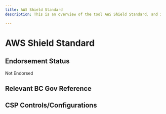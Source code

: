 ```yaml
---
title: AWS Shield Standard
description: This is an overview of the tool AWS Shield Standard, and its current status  within BC Gov.

---
```

<!---
Note: this is a generated file.  You should not edit it directly.  Please check https://github.com/bcgov/cloud-pathfinder for details.
-->
# AWS Shield Standard



## Endorsement Status
Not Endorsed

## Relevant BC Gov Reference


## CSP Controls/Configurations
